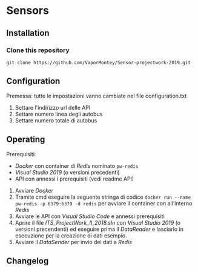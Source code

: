 # Sensors
## Installation
### Clone this repository
```
git clone https://github.com/VaporMontey/Sensor-projectwork-2019.git

```
## Configuration
Premessa: tutte le impostazioni vanno cambiate nel file configuration.txt

1. Settare l'indirizzo url delle API 
2. Settare numero linea degli autobus
3. Settare numero totale di autobus

## Operating
Prerequisiti: 
- *Docker* con container di *Redis* nominato `pw-redis`
- *Visual Studio 2019* (o versioni precedenti)
- API con annessi i prerequisiti (vedi readme API)

1. Avviare *Docker*
2. Tramite cmd eseguire la seguente stringa di codice `docker run --name pw-redis -p 6379:6379 -d redis` per avviare il container con all'interno *Redis*
3. Avviare le API con *Visual Studio Code* e annessi prerequisiti
4. Aprire il file *ITS_ProjectWork_II_2018.sln* con *Visual Studio 2019* (o versioni precendenti) ed eseguire prima il *DataReader* e lasciarlo in esecuzione per la creazione di dati esempio.
5. Avviare il *DataSender* per invio dei dati a *Redis*

## Changelog

